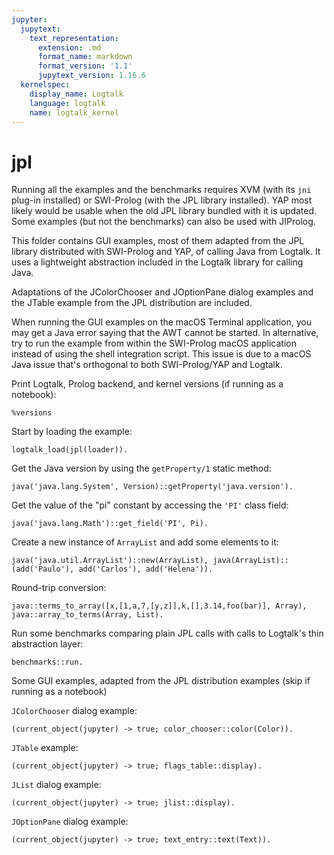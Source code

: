 ```yaml
---
jupyter:
  jupytext:
    text_representation:
      extension: .md
      format_name: markdown
      format_version: '1.1'
      jupytext_version: 1.16.6
  kernelspec:
    display_name: Logtalk
    language: logtalk
    name: logtalk_kernel
---
```


<!--
________________________________________________________________________

This file is part of Logtalk <https://logtalk.org/>  
SPDX-FileCopyrightText: 1998-2025 Paulo Moura <pmoura@logtalk.org>  
SPDX-License-Identifier: Apache-2.0

Licensed under the Apache License, Version 2.0 (the "License");
you may not use this file except in compliance with the License.
You may obtain a copy of the License at

    http://www.apache.org/licenses/LICENSE-2.0

Unless required by applicable law or agreed to in writing, software
distributed under the License is distributed on an "AS IS" BASIS,
WITHOUT WARRANTIES OR CONDITIONS OF ANY KIND, either express or implied.
See the License for the specific language governing permissions and
limitations under the License.
________________________________________________________________________
-->

# jpl

Running all the examples and the benchmarks requires XVM (with its
`jni` plug-in installed) or SWI-Prolog (with the JPL library installed).
YAP most likely would be usable when the old JPL library bundled with it
is updated. Some examples (but not the benchmarks) can also be used with
JIProlog.

This folder contains GUI examples, most of them adapted from the JPL library
distributed with SWI-Prolog and YAP, of calling Java from Logtalk. It uses
a lightweight abstraction included in the Logtalk library for calling Java.

Adaptations of the JColorChooser and JOptionPane dialog examples and the
JTable example from the JPL distribution are included.

When running the GUI examples on the macOS Terminal application, you may
get a Java error saying that the AWT cannot be started. In alternative, try
to run the example from within the SWI-Prolog macOS application instead
of using the shell integration script. This issue is due to a macOS Java
issue that's orthogonal to both SWI-Prolog/YAP and Logtalk.

Print Logtalk, Prolog backend, and kernel versions (if running as a notebook):

```logtalk
%versions
```

Start by loading the example:

```logtalk
logtalk_load(jpl(loader)).
```

Get the Java version by using the `getProperty/1` static method:

```logtalk
java('java.lang.System', Version)::getProperty('java.version').
```

<!--
Version = '1.7.0_51'.
-->

Get the value of the "pi" constant by accessing the `'PI'` class field:

```logtalk
java('java.lang.Math')::get_field('PI', Pi).
```

<!--
Pi = 3.141592653589793.
-->

Create a new instance of `ArrayList` and add some elements to it:

```logtalk
java('java.util.ArrayList')::new(ArrayList), java(ArrayList)::(add('Paulo'), add('Carlos'), add('Helena')).
```

<!--
true.
-->

Round-trip conversion:

```logtalk
java::terms_to_array([x,[1,a,7,[y,z]],k,[],3.14,foo(bar)], Array), java::array_to_terms(Array, List).
```

<!--
Array = @'J#00000140321793636416', List = [x, [1, a, 7, [y, z]], k, [], 3.14, foo(bar)].
-->

Run some benchmarks comparing plain JPL calls with calls to Logtalk's thin
abstraction layer:

```logtalk
benchmarks::run.
```

<!--
...
-->

Some GUI examples, adapted from the JPL distribution examples (skip if running as a notebook)

`JColorChooser` dialog example:

```logtalk
(current_object(jupyter) -> true; color_chooser::color(Color)).
```

<!--
Color = @'J#00000140727398998200'.
-->

`JTable` example:

```logtalk
(current_object(jupyter) -> true; flags_table::display).
```

<!--
true.
-->

`JList` dialog example:

```logtalk
(current_object(jupyter) -> true; jlist::display).
```

<!--
true.
-->

`JOptionPane` dialog example:

```logtalk
(current_object(jupyter) -> true; text_entry::text(Text)).
```

<!--
Text = ... .
-->
